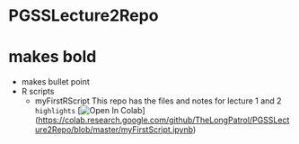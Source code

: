 # PGSSLecture2Repo
# makes bold
- makes bullet point
- R scripts
  - myFirstRScript
This repo has the files and notes for lecture 1 and 2
`highlights`
[![Open In Colab](https://colab.research.google.com/assets/colab-badge.svg)]
(https://colab.research.google.com/github/TheLongPatrol/PGSSLecture2Repo/blob/master/myFirstScript.ipynb)
